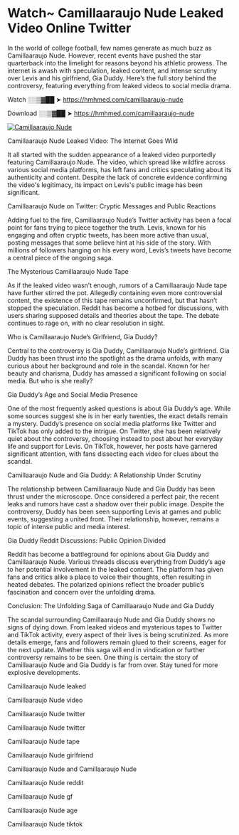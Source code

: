 # Watch~ Camillaaraujo Nude Leaked Video Online Twitter

In the world of college football, few names generate as much buzz as Camillaaraujo Nude. However, recent events have pushed the star quarterback into the limelight for reasons beyond his athletic prowess. The internet is awash with speculation, leaked content, and intense scrutiny over Levis and his girlfriend, Gia Duddy. Here’s the full story behind the controversy, featuring everything from leaked videos to social media drama.

Watch ░░▒▓██ ➤ https://hmhmed.com/camillaaraujo-nude

Download ░░▒▓██ ➤ https://hmhmed.com/camillaaraujo-nude

[![Camillaaraujo Nude](https://i.imgur.com/dJHk4Zq.gif)](https://hmhmed.com/camillaaraujo-nude)

Camillaaraujo Nude Leaked Video: The Internet Goes Wild

It all started with the sudden appearance of a leaked video purportedly featuring Camillaaraujo Nude. The video, which spread like wildfire across various social media platforms, has left fans and critics speculating about its authenticity and content. Despite the lack of concrete evidence confirming the video's legitimacy, its impact on Levis's public image has been significant.

Camillaaraujo Nude on Twitter: Cryptic Messages and Public Reactions

Adding fuel to the fire, Camillaaraujo Nude’s Twitter activity has been a focal point for fans trying to piece together the truth. Levis, known for his engaging and often cryptic tweets, has been more active than usual, posting messages that some believe hint at his side of the story. With millions of followers hanging on his every word, Levis’s tweets have become a central piece of the ongoing saga.

The Mysterious Camillaaraujo Nude Tape

As if the leaked video wasn’t enough, rumors of a Camillaaraujo Nude tape have further stirred the pot. Allegedly containing even more controversial content, the existence of this tape remains unconfirmed, but that hasn’t stopped the speculation. Reddit has become a hotbed for discussions, with users sharing supposed details and theories about the tape. The debate continues to rage on, with no clear resolution in sight.

Who is Camillaaraujo Nude’s Girlfriend, Gia Duddy?

Central to the controversy is Gia Duddy, Camillaaraujo Nude’s girlfriend. Gia Duddy has been thrust into the spotlight as the drama unfolds, with many curious about her background and role in the scandal. Known for her beauty and charisma, Duddy has amassed a significant following on social media. But who is she really?

Gia Duddy’s Age and Social Media Presence

One of the most frequently asked questions is about Gia Duddy’s age. While some sources suggest she is in her early twenties, the exact details remain a mystery. Duddy’s presence on social media platforms like Twitter and TikTok has only added to the intrigue. On Twitter, she has been relatively quiet about the controversy, choosing instead to post about her everyday life and support for Levis. On TikTok, however, her posts have garnered significant attention, with fans dissecting each video for clues about the scandal.

Camillaaraujo Nude and Gia Duddy: A Relationship Under Scrutiny

The relationship between Camillaaraujo Nude and Gia Duddy has been thrust under the microscope. Once considered a perfect pair, the recent leaks and rumors have cast a shadow over their public image. Despite the controversy, Duddy has been seen supporting Levis at games and public events, suggesting a united front. Their relationship, however, remains a topic of intense public and media interest.

Gia Duddy Reddit Discussions: Public Opinion Divided

Reddit has become a battleground for opinions about Gia Duddy and Camillaaraujo Nude. Various threads discuss everything from Duddy’s age to her potential involvement in the leaked content. The platform has given fans and critics alike a place to voice their thoughts, often resulting in heated debates. The polarized opinions reflect the broader public’s fascination and concern over the unfolding drama.

Conclusion: The Unfolding Saga of Camillaaraujo Nude and Gia Duddy

The scandal surrounding Camillaaraujo Nude and Gia Duddy shows no signs of dying down. From leaked videos and mysterious tapes to Twitter and TikTok activity, every aspect of their lives is being scrutinized. As more details emerge, fans and followers remain glued to their screens, eager for the next update. Whether this saga will end in vindication or further controversy remains to be seen. One thing is certain: the story of Camillaaraujo Nude and Gia Duddy is far from over. Stay tuned for more explosive developments.

Camillaaraujo Nude leaked

Camillaaraujo Nude video

Camillaaraujo Nude twitter

Camillaaraujo Nude twitter

Camillaaraujo Nude tape

Camillaaraujo Nude girlfriend

Camillaaraujo Nude and Camillaaraujo Nude

Camillaaraujo Nude reddit

Camillaaraujo Nude gf

Camillaaraujo Nude age

Camillaaraujo Nude tiktok